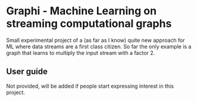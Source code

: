 # Graphi - Machine Learning on streaming computational graphs
Small experimental project of a (as far as I know) quite new approach for ML where data streams are a first class citizen. So far the only example is a graph that learns to multiply the input stream with a factor 2.

## User guide
Not provided, will be added if people start expressing interest in this project.
